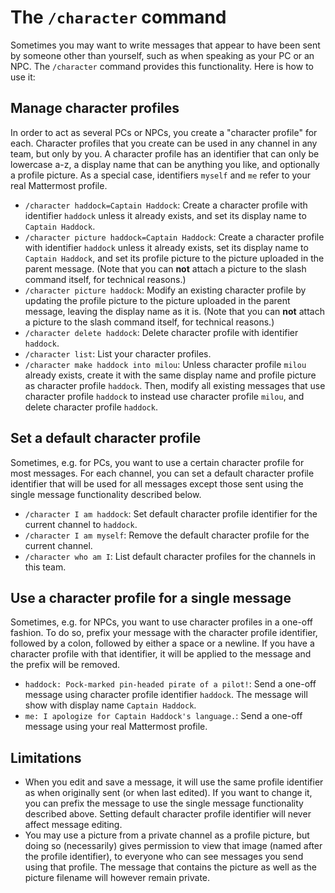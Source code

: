 # The `/character` command
Sometimes you may want to write messages that appear to have been sent by someone other than yourself, such as when speaking as your PC or an NPC. The `/character` command provides this functionality. Here is how to use it:

## Manage character profiles
In order to act as several PCs or NPCs, you create a "character profile" for each. Character profiles that you create can be used in any channel in any team, but only by you. A character profile has an identifier that can only be lowercase a-z, a display name that can be anything you like, and optionally a profile picture. As a special case, identifiers `myself` and `me` refer to your real Mattermost profile.
- `/character haddock=Captain Haddock`: Create a character profile with identifier `haddock` unless it already exists, and set its display name to `Captain Haddock`.
- `/character picture haddock=Captain Haddock`: Create a character profile with identifier `haddock` unless it already exists, set its display name to `Captain Haddock`, and set its profile picture to the picture uploaded in the parent message. (Note that you can **not** attach a picture to the slash command itself, for technical reasons.)
- `/character picture haddock`: Modify an existing character profile by updating the profile picture to the picture uploaded in the parent message, leaving the display name as it is. (Note that you can **not** attach a picture to the slash command itself, for technical reasons.)
- `/character delete haddock`: Delete character profile with identifier `haddock`.
- `/character list`: List your character profiles.
- `/character make haddock into milou`: Unless character profile `milou` already exists, create it with the same display name and profile picture as character profile `haddock`. Then, modify all existing messages that use character profile `haddock` to instead use character profile `milou`, and delete character profile `haddock`.

## Set a default character profile
Sometimes, e.g. for PCs, you want to use a certain character profile for most messages. For each channel, you can set a default character profile identifier that will be used for all messages except those sent using the single message functionality described below.
- `/character I am haddock`: Set default character profile identifier for the current channel to `haddock`.
- `/character I am myself`: Remove the default character profile for the current channel.
- `/character who am I`: List default character profiles for the channels in this team.

## Use a character profile for a single message
Sometimes, e.g. for NPCs, you want to use character profiles in a one-off fashion. To do so, prefix your message with the character profile identifier, followed by a colon, followed by either a space or a newline. If you have a character profile with that identifier, it will be applied to the message and the prefix will be removed.
- `haddock: Pock-marked pin-headed pirate of a pilot!`: Send a one-off message using character profile identifier `haddock`. The message will show with display name `Captain Haddock`.
- `me: I apologize for Captain Haddock's language.`: Send a one-off message using your real Mattermost profile.

## Limitations
- When you edit and save a message, it will use the same profile identifier as when originally sent (or when last edited). If you want to change it, you can prefix the message to use the single message functionality described above. Setting default character profile identifier will never affect message editing.
- You may use a picture from a private channel as a profile picture, but doing so (necessarily) gives permission to view that image (named after the profile identifier), to everyone who can see messages you send using that profile. The message that contains the picture as well as the picture filename will however remain private.
